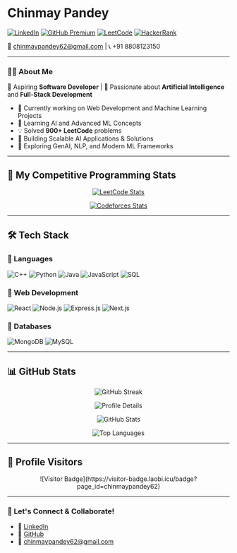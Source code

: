 # Chinmay Pandey 

[![LinkedIn](https://img.shields.io/badge/LinkedIn-%230077B5.svg?&style=for-the-badge&logo=linkedin&logoColor=white)](https://linkedin.com/in/chinmaypandey62) [![GitHub Premium](https://img.shields.io/badge/GitHub%20Premium-%23121011.svg?&style=for-the-badge&logo=github&logoColor=white)](https://github.com/chinmaypandey62) [![LeetCode](https://img.shields.io/badge/LeetCode-%230F6A2F.svg?&style=for-the-badge&logo=LeetCode&logoColor=white)](https://leetcode.com/chinmaypandey62/) [![HackerRank](https://img.shields.io/badge/HackerRank-2EC866.svg?&style=for-the-badge&logo=hackerrank&logoColor=white)](https://www.hackerrank.com/chinmaypandey62)

📧 chinmaypandey62@gmail.com | 📞 +91 8808123150

---
### 🧑‍💻 About Me

🎯 Aspiring **Software Developer** | 🧠 Passionate about **Artificial Intelligence** and **Full-Stack Development**

- 🔭 Currently working on Web Development and Machine Learning Projects
- 🌱 Learning AI and Advanced ML Concepts
- 💡 Solved **900+ LeetCode** problems
- 🚀 Building Scalable AI Applications & Solutions
- 📝 Exploring GenAI, NLP, and Modern ML Frameworks

---

## 🌟 My Competitive Programming Stats

<p align="center">
  <a href="https://leetcode.com/chinmaypandey62">
    <img src="https://leetcard.jacoblin.cool/chinmaypandey62?theme=catppuccinMocha&font=Stylish&ext=contest" alt="LeetCode Stats" />
  </a>
</p>

<p align="center">
  <a href="https://codeforces.com/profile/chinmaypandey62">
    <img src="https://codeforces-readme-stats.vercel.app/api/card?username=chinmaypandey62&theme=github_dark&disable_animations=false&show_icons=true&force_username=true" alt="Codeforces Stats" />
  </a>
</p>

---

## 🛠 Tech Stack

### 🔹 Languages

![C++](https://img.shields.io/badge/C++-00599C.svg?style=for-the-badge&logo=c%2B%2B&logoColor=white)
![Python](https://img.shields.io/badge/Python-3776AB.svg?style=for-the-badge&logo=python&logoColor=white)
![Java](https://img.shields.io/badge/Java-007396.svg?style=for-the-badge&logo=java&logoColor=white)
![JavaScript](https://img.shields.io/badge/JavaScript-F7DF1E.svg?style=for-the-badge&logo=javascript&logoColor=black)
![SQL](https://img.shields.io/badge/SQL-4479A1.svg?style=for-the-badge&logo=postgresql&logoColor=white)

### 🔹 Web Development

![React](https://img.shields.io/badge/React-20232A.svg?style=for-the-badge&logo=react&logoColor=61DAFB)
![Node.js](https://img.shields.io/badge/Node.js-43853D.svg?style=for-the-badge&logo=node.js&logoColor=white)
![Express.js](https://img.shields.io/badge/Express.js-000000.svg?style=for-the-badge&logo=express&logoColor=white)
![Next.js](https://img.shields.io/badge/Next.js-000000.svg?style=for-the-badge&logo=next.js&logoColor=white)

### 🔹 Databases

![MongoDB](https://img.shields.io/badge/MongoDB-47A248.svg?style=for-the-badge&logo=mongodb&logoColor=white)
![MySQL](https://img.shields.io/badge/MySQL-4479A1.svg?style=for-the-badge&logo=mysql&logoColor=white)

---

## 📊 GitHub Stats

<p align="center">
  <img src="https://github-readme-streak-stats.herokuapp.com/?user=chinmaypandey62&theme=radical&hide_border=true" alt="GitHub Streak" />
</p>

<p align="center">
  <img src="https://github-profile-summary-cards.vercel.app/api/cards/profile-details?username=chinmaypandey62&theme=radical" alt="Profile Details" />
</p>

<p align="center">
  <img src="https://github-readme-stats.vercel.app/api?username=chinmaypandey62&show_icons=true&theme=radical&hide_border=true" alt="GitHub Stats" />
</p>

<p align="center">
  <img src="https://github-readme-stats.vercel.app/api/top-langs/?username=chinmaypandey62&layout=compact&theme=radical&hide_border=true" alt="Top Languages" />
</p>

---

## 🌟 Profile Visitors

<p align="center">![Visitor Badge](https://visitor-badge.laobi.icu/badge?page_id=chinmaypandey62)</p>

---

### 🎯 Let's Connect & Collaborate!

- 🔗 [LinkedIn](https://linkedin.com/in/chinmaypandey62)
- 🔗 [GitHub](https://github.com/chinmaypandey62)
- 📧 chinmaypandey62@gmail.com
